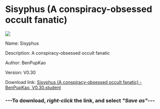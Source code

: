 # Sisyphus (A conspiracy-obsessed occult fanatic)

<img src = "https://raw.githubusercontent.com/Arbiter1223/Daigaku-Gurashi-Custom-Students/master/Students/Files/Sisyphus%20(A%20conspiracy-obsessed%20occult%20fanatic).png">

Name: Sisyphus

Description: A conspiracy-obsessed occult fanatic

Author: BenPupKao

Version: V0.30

Download link: <a href="https://raw.githubusercontent.com/Arbiter1223/Daigaku-Gurashi-Custom-Students/master/Students/Files/Sisyphus%20(A%20conspiracy-obsessed%20occult%20fanatic)%20-%20BenPupKao%2C%20V0.30.student">Sisyphus (A conspiracy-obsessed occult fanatic) - BenPupKao, V0.30.student</a>

### ---**To download, _right-click_ the link, and select _"Save as"_**---
